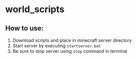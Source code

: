 # world_scripts

## How to use:
1. Download scripts and place in minecraft server directory
2. Start server by executing `startserver.bat`
3. Be sure to stop server using `stop` command in terminal
